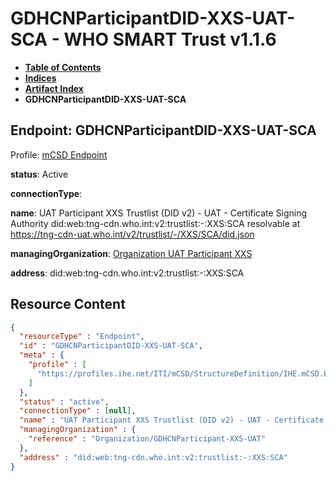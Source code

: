 # GDHCNParticipantDID-XXS-UAT-SCA - WHO SMART Trust v1.1.6

* [**Table of Contents**](toc.md)
* [**Indices**](indices.md)
* [**Artifact Index**](artifacts.md)
* **GDHCNParticipantDID-XXS-UAT-SCA**

## Endpoint: GDHCNParticipantDID-XXS-UAT-SCA

Profile: [mCSD Endpoint](https://profiles.ihe.net/ITI/mCSD/4.0.0/StructureDefinition-IHE.mCSD.Endpoint.html)

**status**: Active

**connectionType**: 

**name**: UAT Participant XXS Trustlist (DID v2) - UAT - Certificate Signing Authority did:web:tng-cdn.who.int:v2:trustlist:-:XXS:SCA resolvable at https://tng-cdn-uat.who.int/v2/trustlist/-/XXS/SCA/did.json

**managingOrganization**: [Organization UAT Participant XXS](Organization-GDHCNParticipant-XXS-UAT.md)

**address**: did:web:tng-cdn.who.int:v2:trustlist:-:XXS:SCA



## Resource Content

```json
{
  "resourceType" : "Endpoint",
  "id" : "GDHCNParticipantDID-XXS-UAT-SCA",
  "meta" : {
    "profile" : [
      "https://profiles.ihe.net/ITI/mCSD/StructureDefinition/IHE.mCSD.Endpoint"
    ]
  },
  "status" : "active",
  "connectionType" : [null],
  "name" : "UAT Participant XXS Trustlist (DID v2) - UAT - Certificate Signing Authority\ndid:web:tng-cdn.who.int:v2:trustlist:-:XXS:SCA\nresolvable at https://tng-cdn-uat.who.int/v2/trustlist/-/XXS/SCA/did.json",
  "managingOrganization" : {
    "reference" : "Organization/GDHCNParticipant-XXS-UAT"
  },
  "address" : "did:web:tng-cdn.who.int:v2:trustlist:-:XXS:SCA"
}

```
